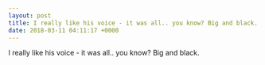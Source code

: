 ```yaml
---
layout: post
title: I really like his voice - it was all.. you know? Big and black.
date: 2018-03-11 04:11:17 +0000
---
```


I really like his voice - it was all.. you know? Big and black.

